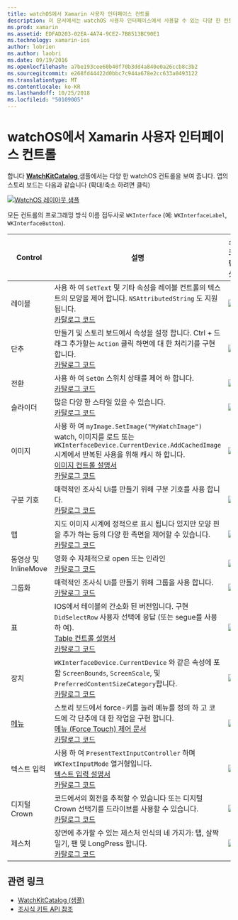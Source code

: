 ```yaml
---
title: watchOS에서 Xamarin 사용자 인터페이스 컨트롤
description: 이 문서에서는 watchOS 사용자 인터페이스에서 사용할 수 있는 다양 한 컨트롤을 설명 합니다. 레이블, 단추, 스위치, 슬라이더, 이미지, 구분 기호, 맵 등의 설명을 제공합니다.
ms.prod: xamarin
ms.assetid: EDFAD203-02EA-4A74-9CE2-7B8513BC90E1
ms.technology: xamarin-ios
author: lobrien
ms.author: laobri
ms.date: 09/19/2016
ms.openlocfilehash: a7be193cee60b40f70b3dd4a840e0a26ccb8c3b2
ms.sourcegitcommit: e268fd44422d0bbc7c944a678e2cc633a0493122
ms.translationtype: MT
ms.contentlocale: ko-KR
ms.lasthandoff: 10/25/2018
ms.locfileid: "50109005"
---
```

# <a name="watchos-user-interface-controls-in-xamarin"></a>watchOS에서 Xamarin 사용자 인터페이스 컨트롤

합니다 [ **WatchKitCatalog** ](https://github.com/xamarin/monotouch-samples/tree/master/watchOS/WatchKitCatalog) 샘플에서는 다양 한 watchOS 컨트롤을 보여 줍니다. 앱의 스토리 보드는 다음과 같습니다 (확대/축소 하려면 클릭)

[![](images/storyboard-sml.png "WatchOS 레이아웃 샘플")](images/storyboard.png#lightbox)

모든 컨트롤의 프로그래밍 방식 이름 접두사로 `WKInterface` (예: `WKInterfaceLabel`, `WKInterfaceButton`).

|Control|설명|스크린 샷|
|---|---|---|
|레이블|사용 하 여 `SetText` 및 기타 속성을 레이블 컨트롤의 텍스트의 모양을 제어 합니다. `NSAttributedString` 도 지원 됩니다.<br />[카탈로그 코드](https://github.com/xamarin/ios-samples/blob/master/watchOS/WatchKitCatalog/WatchKit3Extension/LabelDetailController.cs)|![](Images/label.png)|
|단추|만들기 및 스토리 보드에서 속성을 설정 합니다. Ctrl + 드래그 추가할는 `Action` 클릭 하면에 대 한 처리기를 구현 합니다.<br />[카탈로그 코드](https://github.com/xamarin/ios-samples/blob/master/watchOS/WatchKitCatalog/WatchKit3Extension/ButtonDetailController.cs)|![](Images/button.png)|
|전환|사용 하 여 `SetOn` 스위치 상태를 제어 하 합니다.<br />[카탈로그 코드](https://github.com/xamarin/ios-samples/blob/master/watchOS/WatchKitCatalog/WatchKit3Extension/SwitchDetailController.cs)|![](Images/switch.png)|
|슬라이더|많은 다양 한 스타일 있을 수 있습니다.<br />[카탈로그 코드](https://github.com/xamarin/ios-samples/blob/master/watchOS/WatchKitCatalog/WatchKit3Extension/SliderDetailController.cs)|![](Images/slider.png)|
|이미지|사용 하 여 `myImage.SetImage("MyWatchImage")` watch, 이미지를 로드 또는 `WKInterfaceDevice.CurrentDevice.AddCachedImage` 시계에서 반복된 사용을 위해 캐시 하 합니다.<br />[이미지 컨트롤 설명서](~/ios/watchos/user-interface/image.md)<br />[카탈로그 코드](https://github.com/xamarin/ios-samples/blob/master/watchOS/WatchKitCatalog/WatchKit3Extension/ImageDetailController.cs)|![](Images/image.png)|
|구분 기호|매력적인 조사식 Ui를 만들기 위해 구분 기호를 사용 합니다.<br />[카탈로그 코드](https://github.com/xamarin/ios-samples/blob/master/watchOS/WatchKitCatalog/WatchKit3Extension/SeparatorDetailController.cs)|![](Images/separator.png)| 
|맵|지도 이미지 시계에 정적으로 표시 됩니다 있지만 모양 핀을 추가 하는 등의 다양 한 측면을 제어할 수 있습니다.<br />[카탈로그 코드](https://github.com/xamarin/ios-samples/blob/master/watchOS/WatchKitCatalog/WatchKit3Extension/MapDetailController.cs)|![](Images/map.png)|
|동영상 및 InlineMove|영화 수 자체적으로 open 또는 인라인<br />[카탈로그 코드](https://github.com/xamarin/ios-samples/blob/master/watchOS/WatchKitCatalog/WatchKit3Extension/MovieDetailController.cs)|![](Images/movie.png)|
|그룹화|매력적인 조사식 Ui를 만들기 위해 그룹을 사용 합니다.<br />[카탈로그 코드](https://github.com/xamarin/ios-samples/blob/master/watchOS/WatchKitCatalog/WatchKit3Extension/GroupDetailController.cs)|![](Images/group.png)|
|표|IOS에서 테이블의 간소화 된 버전입니다. 구현 `DidSelectRow` 사용자 선택에 응답 (또는 segue를 사용 하 여).<br />[Table 컨트롤 설명서](~/ios/watchos/user-interface/table.md)<br />[카탈로그 코드](https://github.com/xamarin/ios-samples/blob/master/watchOS/WatchKitCatalog/WatchKit3Extension/Table%20Detail%20Controller/TableDetailController.cs)|![](Images/table.png)|
|장치|`WKInterfaceDevice.CurrentDevice` 와 같은 속성에 포함 `ScreenBounds`, `ScreenScale`, 및 `PreferredContentSizeCategory`합니다.<br />[카탈로그 코드](https://github.com/xamarin/ios-samples/blob/master/watchOS/WatchKitCatalog/WatchKit3Extension/DeviceDetailController.cs)|![](Images/device.png)|
|[메뉴](~/ios/watchos/user-interface/menu.md)|스토리 보드에서 force-키를 눌러 메뉴를 정의 하 고 코드에 각 단추에 대 한 작업을 구현 합니다.<br />[메뉴 (Force Touch) 제어 문서](~/ios/watchos/user-interface/menu.md)<br />[카탈로그 코드](https://github.com/xamarin/ios-samples/blob/master/watchOS/WatchKitCatalog/WatchKit3Extension/ControllerDetailController.cs)|![](Images/controller.png)|
|텍스트 입력|사용 하 여 `PresentTextInputController` 하며 `WKTextInputMode` 열거형입니다.<br />[텍스트 입력 설명서](~/ios/watchos/user-interface/text-input.md)<br />[카탈로그 코드](https://github.com/xamarin/ios-samples/blob/master/watchOS/WatchKitCatalog/WatchKit3Extension/TextInputController.cs)|![](Images/textinput.png)|
|디지털 Crown|코드에서의 회전을 추적할 수 있습니다 또는 디지털 Crown 선택기를 드라이브를 사용할 수 있습니다.<br />[카탈로그 코드](https://github.com/xamarin/ios-samples/blob/master/watchOS/WatchKitCatalog/WatchKit3Extension/CrownDetailController.cs)|![](Images/digital-crown.png)|
|제스처|장면에 추가할 수 있는 제스처 인식의 네 가지가: 탭, 살짝 밀기, 팬 및 LongPress 합니다.<br />[카탈로그 코드](https://github.com/xamarin/ios-samples/blob/master/watchOS/WatchKitCatalog/WatchKit3Extension/GestureDetailController.cs)|![](Images/gestures.png)|


## <a name="related-links"></a>관련 링크

- [WatchKitCatalog (샘플)](https://developer.xamarin.com/samples/monotouch/watchOS/WatchKitCatalog/)
- [조사식 키트 API 참조](https://developer.xamarin.com/api/namespace/WatchKit/)
